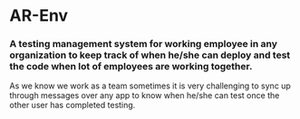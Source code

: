 # AR-Env
### A testing management system for working employee in any organization to keep track of when he/she can deploy and test the code when lot of employees are working together.

As we know we work as a team sometimes it is very challenging to sync up through messages over any app to know when he/she can test once the other user has completed testing.
